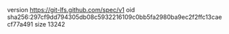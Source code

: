 version https://git-lfs.github.com/spec/v1
oid sha256:297cf9dd794305db08c5932216109c0bb5fa2980ba9ec2f2ffc13caecf77a491
size 13242
